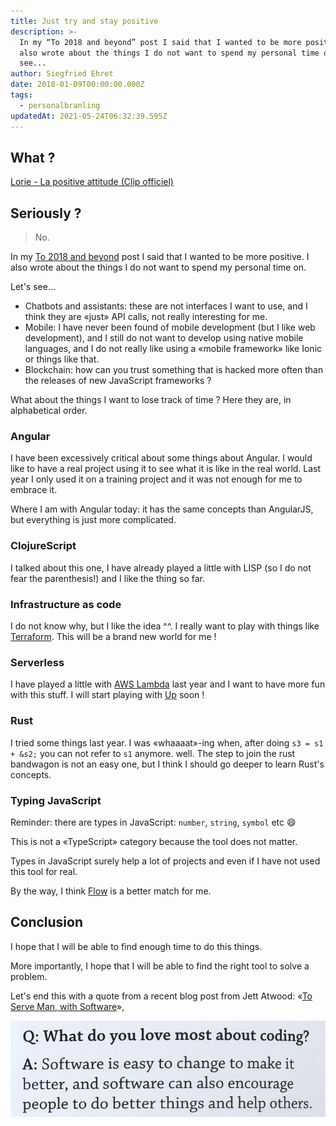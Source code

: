 ```yaml
---
title: Just try and stay positive
description: >-
  In my “To 2018 and beyond” post I said that I wanted to be more positive. I
  also wrote about the things I do not want to spend my personal time on. Let's
  see...
author: Siegfried Ehret
date: 2018-01-09T00:00:00.000Z
tags:
  - personalbranling
updatedAt: 2021-05-24T06:32:39.595Z
---
```


## What ?

[Lorie - La positive attitude (Clip officiel)](https://www.youtube.com/watch?v=gb4yPEMh24E)

## Seriously ?

> No.

In my [To 2018 and beyond](https://ehret.me/en/to-2018-and-beyond) post I said that I wanted to be more positive. I also wrote about the things I do not want to spend my personal time on.

Let's see...

- Chatbots and assistants: these are not interfaces I want to use, and I think they are «just» API calls, not really interesting for me.
- Mobile: I have never been found of mobile development (but I like web development), and I still do not want to develop using native mobile languages, and I do not really like using a «mobile framework» like Ionic or things like that.
- Blockchain: how can you trust something that is hacked more often than the releases of new JavaScript frameworks ?

What about the things I want to lose track of time ? Here they are, in alphabetical order.

### Angular

I have been excessively critical about some things about Angular. I would like to have a real project using it to see what it is like in the real world. Last year I only used it on a training project and it was not enough for me to embrace it.

Where I am with Angular today: it has the same concepts than AngularJS, but everything is just more complicated.

### ClojureScript

I talked about this one, I have already played a little with LISP (so I do not fear the parenthesis!) and I like the thing so far.

### Infrastructure as code

I do not know why, but I like the idea ^^. I really want to play with things like [Terraform](https://www.terraform.io/). This will be a brand new world for me !

### Serverless

I have played a little with [AWS Lambda](https://aws.amazon.com/lambda/) last year and I want to have more fun with this stuff. I will start playing with [Up](https://up.docs.apex.sh) soon !

### Rust

I tried some things last year. I was «whaaaat»-ing when, after doing `s3 = s1 + &s2;` you can not refer to `s1` anymore. well. The step to join the rust bandwagon is not an easy one, but I think I should go deeper to learn Rust's concepts.

### Typing JavaScript

Reminder: there are types in JavaScript: `number`, `string`, `symbol` etc :smile:

This is not a «TypeScript» category because the tool does not matter.

Types in JavaScript surely help a lot of projects and even if I have not used this tool for real.

By the way, I think [Flow](https://flow.org/) is a better match for me.

## Conclusion

I hope that I will be able to find enough time to do this things.

More importantly, I hope that I will be able to find the right tool to solve a problem.

Let's end this with a quote from a recent blog post from Jett Atwood: «[To Serve Man, with Software](https://blog.codinghorror.com/to-serve-man-with-software/)»,

![What do you love most about coding?](../../../public/assets/contentful/5WcNMpDjD2V6pfvDE33qdU/575514458dc4499343417d071d173a9a/dk-findout-coding-page-50-quote.jpg)
